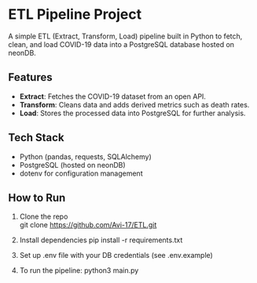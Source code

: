# ETL Pipeline Project

A simple ETL (Extract, Transform, Load) pipeline built in Python to fetch, clean, and load COVID-19 data into a PostgreSQL database hosted on neonDB.

## Features
- **Extract**: Fetches the COVID-19 dataset from an open API.
- **Transform**: Cleans data and adds derived metrics such as death rates.
- **Load**: Stores the processed data into PostgreSQL for further analysis.

## Tech Stack
- Python (pandas, requests, SQLAlchemy)
- PostgreSQL (hosted on neonDB)
- dotenv for configuration management


## How to Run
1. Clone the repo  
   git clone https://github.com/Avi-17/ETL.git

2. Install dependencies
    pip install -r requirements.txt

3. Set up .env file with your DB credentials (see .env.example)

4. To run the pipeline: python3 main.py
